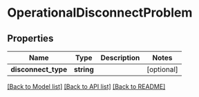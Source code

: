 # OperationalDisconnectProblem

## Properties
Name | Type | Description | Notes
------------ | ------------- | ------------- | -------------
**disconnect_type** | **string** |  | [optional] 

[[Back to Model list]](../../README.md#documentation-for-models) [[Back to API list]](../../README.md#documentation-for-api-endpoints) [[Back to README]](../../README.md)

